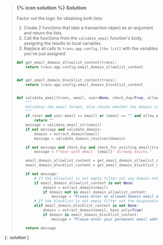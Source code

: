 
> ### {% icon solution %} Solution
> 
> Factor out the logic for obtaining both lists:
> 1. Create 2 functions that take a transaction object as an argument and return the lists.
> 2. Call the functions from the `validate_email` function's body, assigning the results to
>    local variables.
> 3. Replace all calls to `trans.app.config.[the list]` with the variables you've just assigned.
> 
> 
> 
> ```python
> def get_email_domain_allowlist_content(trans):
>     return trans.app.config.email_domain_allowlist_content
> 
> 
> def get_email_domain_blocklist_content(trans):
>     return trans.app.config.email_domain_blocklist_content
> 
> 
> def validate_email(trans, email, user=None, check_dup=True, allow_empty=False, validate_domain=False):
>     """
>     Validates the email format, also checks whether the domain is blocklisted in the disposable domains configuration.
>     """
>     if (user and user.email == email) or (email == "" and allow_empty):
>         return ""
>     message = validate_email_str(email)
>     if not message and validate_domain:
>         domain = extract_domain(email)
>         message = validate_domain_resolves(domain)
> 
>     if not message and check_dup and check_for_existing_email(trans, email):
>         message = f"User with email '{email}' already exists."
> 
>     email_domain_allowlist_content = get_email_domain_allowlist_content(trans)
>     email_domain_blocklist_content = get_email_domain_blocklist_content(trans)
> 
>     if not message:
>         # If the allowlist is not empty filter out any domain not in the list and ignore blocklist.
>         if email_domain_allowlist_content is not None:
>             domain = extract_domain(email)
>             if domain not in email_domain_allowlist_content:
>                 message = "Please enter an allowed domain email address for this server."
>         # If the blocklist is not empty filter out the disposable domains.
>         elif email_domain_blocklist_content is not None:
>             domain = extract_domain(email, base_only=True)
>             if domain in email_domain_blocklist_content:
>                 message = "Please enter your permanent email address."
> 
>     return message
> ```
{: .solution }
